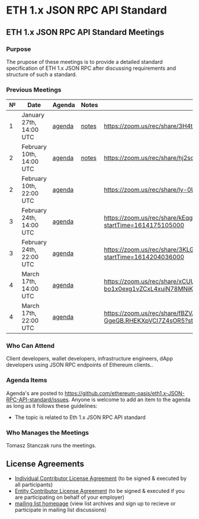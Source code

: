# ETH 1.x JSON RPC API Standard

## ETH 1.x JSON RPC API Standard Meetings

### Purpose
The prupose of these meetings is to provide a detailed standard specification of ETH 1.x JSON RPC after discussing requirements and structure of such a standard.

### Previous Meetings

 №  | Date                             | Agenda        |Notes          | Recording            |
--- | -------------------------------- | -------------- |-------------- | -------------------- |
1 | January 27th, 14:00 UTC| [agenda](https://github.com/ethereum-oasis/eth1.x-JSON-RPC-API-standard/issues/1) | [notes](<https://github.com/ethereum-oasis/eth1.x-JSON-RPC-API-standard/blob/master/Standard%20Meetings/Meeting%201.md>) | https://zoom.us/rec/share/3H4tbt-nA4WqoNHrOtcDO3mxluFhl1YBLHZOKfbZgFfLO1siBhgy8Pd4NwZV4Xq2.SONIP1WGguBZtEe1 |
2 | February 10th, 14:00 UTC| [agenda](https://github.com/ethereum-oasis/eth1.x-JSON-RPC-API-standard/issues/9) | [notes](<https://gist.github.com/skmgoldin/b455a6315949c9fe5b715c1e437e2583>) | https://zoom.us/rec/share/hj2so7RI8mupcqQ-7bFe2AzB9SuR6frSzFZIASMlIQHTSfehVpcFLatzEmLxdW3n.WmuEt7C88HDLqUQm |
2 | February 10th, 22:00 UTC| [agenda](https://github.com/ethereum-oasis/eth1.x-JSON-RPC-API-standard/issues/9) |  | https://zoom.us/rec/share/ly-0UxsSir9QmnV0mhIct1tjt4Fl9ZVpVCo4AZfOHCRXTdE70DftB8HzSAjjc6xM.TMnHHcY8359xlTt- |
3 | February 24th, 14:00 UTC| [agenda](https://github.com/ethereum-oasis/eth1.x-JSON-RPC-API-standard/issues/20) |  | https://zoom.us/rec/share/kEqgobsnxSMguSoXPU_mpn8vFJS79dkzKwzrA8QHE7Vkrki1oJSj_Q9IxZ_6AN6e.d-zbmujlZcunGEcW?startTime=1614175105000 |
3 | February 24th, 22:00 UTC| [agenda](https://github.com/ethereum-oasis/eth1.x-JSON-RPC-API-standard/issues/20) |  | https://zoom.us/rec/share/3KLGOfUX7MhsQeRHlGptYZysX99GqSv_Tf6PZmGenV1KPSOkozqPT6wyExg3Pho.8OqucRJiOMTaydIS?startTime=1614204036000 |
4 | March 17th, 14:00 UTC| [agenda](https://github.com/ethereum-oasis/eth1.x-JSON-RPC-API-standard/issues/27) |  | https://zoom.us/rec/share/xCUUwy6_QJ5FCfIVwtsw27-bo1x0exg1vZCxL4xuiN78MNiKVXkcYzqVWeHNcWyH.Oj22VVeuvVNJp7Bq?startTime=1615989554000 |
4 | March 17th, 22:00 UTC| [agenda](https://github.com/ethereum-oasis/eth1.x-JSON-RPC-API-standard/issues/27) |  | https://zoom.us/rec/share/fBZVA0qP5vxJap2QYmG0C3VrMnu07JgzdlqbzPsmQecRX_NPVhAQrLi3Vj-GgeGB.RHEKXpVCl7Z4sOR5?startTime=1616018305000 |


### Who Can Attend
Client developers, wallet developers, infrastructure engineers, dApp developers using JSON RPC endpoints of Ethereum clients..

### Agenda Items
Agenda's are posted to https://github.com/ethereum-oasis/eth1.x-JSON-RPC-API-standard/issues. Anyone is welcome to add an item to the agenda as long as it follows these guidelines:
- The topic is related to Eth 1.x JSON RPC API standard

### Who Manages the Meetings
Tomasz Stanczak runs the meetings.

## License Agreements

* [Individual Contributor License Agreement](https://cla-assistant.io/ethereum-oasis/eth1.x-JSON-RPC-API-standard) (to be signed & executed by all participants)
* [Entity Contributor License Agreement](https://www.oasis-open.org/resources/projects/cla/projects-entity-cla) (to be signed & executed if you are participating on behalf of your employer)  
* [mailing list homepage](https://lists.oasis-open-projects.org/g/eth1.x-json-rpc-standard) (view list archives and sign up to recieve or participate in mailing list discussions)
